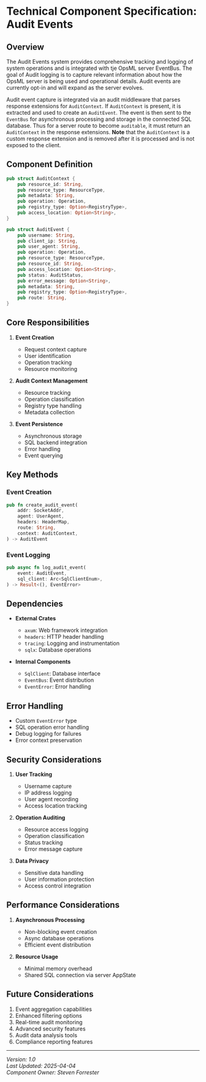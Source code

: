 # Technical Component Specification: Audit Events

## Overview
The Audit Events system provides comprehensive tracking and logging of system operations and is integrated with tje OpsML server EventBus. The goal of Audit logging is to capture relevant information about how the OpsML server is being used and operational details. Audit events are currently opt-in and will expand as the server evolves.

Audit event capture is integrated via an audit middleware that parses response extensions for `AuditContext`. If `AuditContext` is present, it is extracted and used to create an `AuditEvent`. The event is then sent to the `EventBus` for asynchronous processing and storage in the connected SQL database. Thus for a server route to become `auditable`, it must return an `AuditContext` in the response extensions. **Note** that the `AuditContext` is a custom response extension and is removed after it is processed and is not exposed to the client.

## Component Definition

````rust
pub struct AuditContext {
    pub resource_id: String,
    pub resource_type: ResourceType,
    pub metadata: String,
    pub operation: Operation,
    pub registry_type: Option<RegistryType>,
    pub access_location: Option<String>,
}

pub struct AuditEvent {
    pub username: String,
    pub client_ip: String,
    pub user_agent: String,
    pub operation: Operation,
    pub resource_type: ResourceType,
    pub resource_id: String,
    pub access_location: Option<String>,
    pub status: AuditStatus,
    pub error_message: Option<String>,
    pub metadata: String,
    pub registry_type: Option<RegistryType>,
    pub route: String,
}
````

## Core Responsibilities

1. **Event Creation**
   - Request context capture
   - User identification
   - Operation tracking
   - Resource monitoring

2. **Audit Context Management**
   - Resource tracking
   - Operation classification
   - Registry type handling
   - Metadata collection

3. **Event Persistence**
   - Asynchronous storage
   - SQL backend integration
   - Error handling
   - Event querying

## Key Methods

### Event Creation
````rust
pub fn create_audit_event(
    addr: SocketAddr,
    agent: UserAgent,
    headers: HeaderMap,
    route: String,
    context: AuditContext,
) -> AuditEvent
````

### Event Logging
````rust
pub async fn log_audit_event(
    event: AuditEvent,
    sql_client: Arc<SqlClientEnum>,
) -> Result<(), EventError>
````

## Dependencies

- **External Crates**
  - `axum`: Web framework integration
  - `headers`: HTTP header handling
  - `tracing`: Logging and instrumentation
  - `sqlx`: Database operations

- **Internal Components**
  - `SqlClient`: Database interface
  - `EventBus`: Event distribution
  - `EventError`: Error handling

## Error Handling

- Custom `EventError` type
- SQL operation error handling
- Debug logging for failures
- Error context preservation

## Security Considerations

1. **User Tracking**
   - Username capture
   - IP address logging
   - User agent recording
   - Access location tracking

2. **Operation Auditing**
   - Resource access logging
   - Operation classification
   - Status tracking
   - Error message capture

3. **Data Privacy**
   - Sensitive data handling
   - User information protection
   - Access control integration

## Performance Considerations

1. **Asynchronous Processing**
   - Non-blocking event creation
   - Async database operations
   - Efficient event distribution

2. **Resource Usage**
   - Minimal memory overhead
   - Shared SQL connection via server AppState

## Future Considerations

1. Event aggregation capabilities
2. Enhanced filtering options
3. Real-time audit monitoring
4. Advanced security features
5. Audit data analysis tools
6. Compliance reporting features

---

*Version: 1.0*  
*Last Updated: 2025-04-04*  
*Component Owner: Steven Forrester*